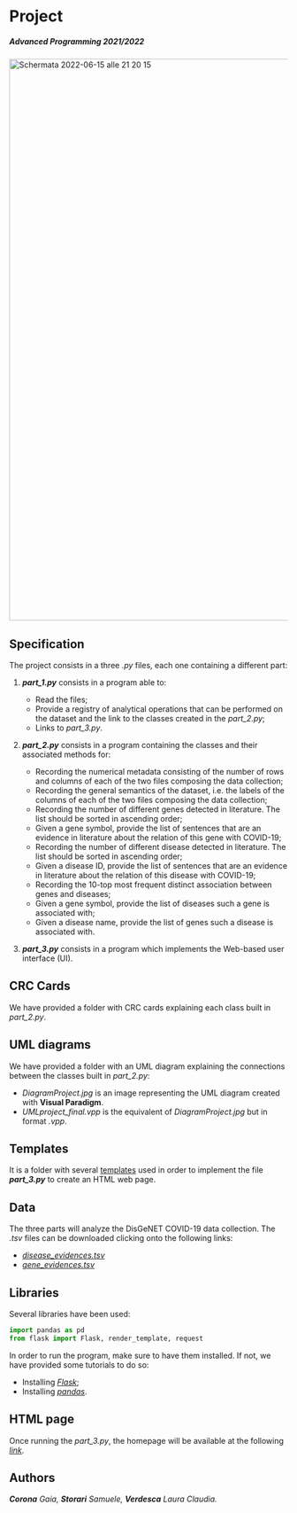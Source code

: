 # Project
##### Advanced Programming 2021/2022
<img width="1014" alt="Schermata 2022-06-15 alle 21 20 15" src="https://user-images.githubusercontent.com/106587485/173909765-9e8e83e9-b1e8-45c4-92ad-32ccb31c4ec0.png">

## Specification
The project consists in a three *.py* files, each one containing a different part:
1. ***part_1.py*** consists in a program able to: 
   * Read the files;
   * Provide a registry of analytical operations that can be performed on the dataset and the link to the classes created in the _part_2.py_;
   * Links to _part_3.py_. 
   
2. ***part_2.py*** consists in a program containing the classes and their associated methods for:
   * Recording the numerical metadata consisting of the number of rows and columns of each of the two files composing the data collection;
   * Recording the general semantics of the dataset, i.e. the labels of the columns of each of the two files composing the data collection;
   * Recording the number of different genes detected in literature. The list should be sorted in ascending order;
   * Given a gene symbol, provide the list of sentences that are an evidence in literature about the relation of this gene with COVID-19;
   * Recording the number of different disease detected in literature. The list should be sorted in ascending order;
   * Given a disease ID, provide the list of sentences that are an evidence in literature about the relation of this disease with COVID-19;
   * Recording the 10-top most frequent distinct association between genes and diseases;
   * Given a gene symbol, provide the list of diseases such a gene is associated with;
   * Given a disease name, provide the list of genes such a disease is associated with.
   
3. ***part_3.py*** consists in a program which implements the Web-based user interface (UI).


## CRC Cards
We have provided a folder with CRC cards explaining each class built in _part_2.py_.

## UML diagrams
We have provided a folder with an UML diagram explaining the connections between the classes built in _part_2.py_:
- _DiagramProject.jpg_ is an image representing the UML diagram created with **Visual Paradigm**.
- _UMLproject_final.vpp_ is the equivalent of _DiagramProject.jpg_ but in format _.vpp_.

## Templates 
It is a folder with several <ins>templates</ins> used in order to implement the file ***part_3.py*** to create an HTML web page.

## Data
The three parts will analyze the DisGeNET COVID-19 data collection. The *.tsv* files can be downloaded clicking onto the following links:
-   *[disease_evidences.tsv](https://github.com/anuzzolese/genomics-unibo/blob/master/2020-2021/project/dataset/disease_evidences.tsv.gz)*
-   *[gene_evidences.tsv](https://github.com/anuzzolese/genomics-unibo/blob/master/2020-2021/project/dataset/gene_evidences.tsv.gz)*

## Libraries
Several libraries have been used:
```python
import pandas as pd
from flask import Flask, render_template, request
```

In order to run the program, make sure to have them installed. If not, we have provided some tutorials to do so:
- Installing *[Flask](https://phoenixnap.com/kb/install-flask)*;
- Installing *[pandas](https://pandas.pydata.org/docs/getting_started/install.html)*.

## HTML page
Once running the *part_3.py*, the homepage will be available at the following <ins>*[link](http://127.0.0.1:3000/)*</ins>.

## Authors
***Corona** Gaia, **Storari** Samuele, **Verdesca** Laura Claudia.*
